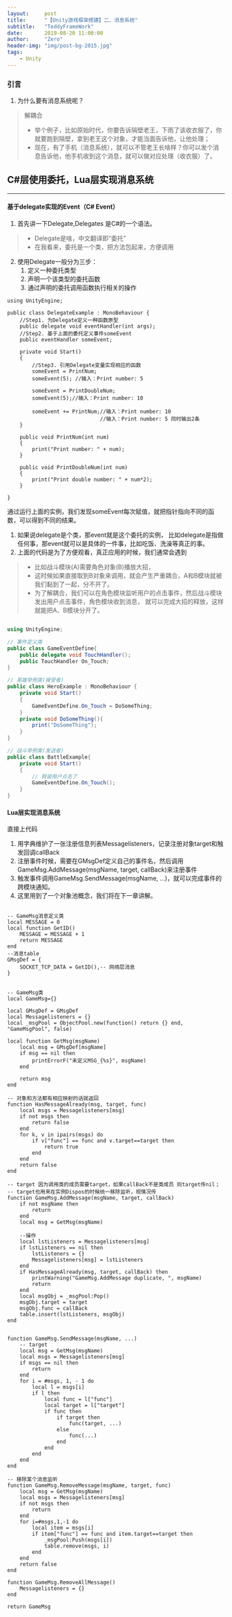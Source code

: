 ```yaml
---
layout:     post
title:      "【Unity游戏框架搭建】二、消息系统"
subtitle:   "TeddyFrameWork"
date:       2019-08-20 11:00:00
author:     "Zero"
header-img: "img/post-bg-2015.jpg"
tags:
    - Unity
---
```


### 引言
1. 为什么要有消息系统呢？
> 解耦合
>- 举个例子，比如原始时代，你要告诉隔壁老王，下雨了该收衣服了，你就要跑到隔壁，拿到老王这个对象，才能当面告诉他，让他处理；
>- 现在，有了手机（消息系统），就可以不管老王长啥样？你可以发个消息告诉他，他手机收到这个消息，就可以做对应处理（收衣服）了。 


## C#层使用委托，Lua层实现消息系统

---

#### 基于delegate实现的Event（C# Event）

1. 首先讲一下Delegate,Delegates 是C#的一个语法。
>- Delegate是啥，中文翻译即“委托”
>- 在我看来，委托是一个类，把方法包起来，方便调用

2. 使用Delegate一般分为三步：
    1. 定义一种委托类型 
    1. 声明一个该类型的委托函数
    1. 通过声明的委托调用函数执行相关的操作

```
using UnityEngine;

public class DelegateExample : MonoBehaviour {
    //Step1. 为Delegate定义一种函数原型
    public delegate void eventHandler(int args);
    //Step2. 基于上面的委托定义事件someEvent
    public eventHandler someEvent;

    private void Start()
    {
        //Step3. 引用Delegate变量实现相应的函数
        someEvent = PrintNum;
        someEvent(5); //输入：Print number: 5

        someEvent = PrintDoubleNum;
        someEvent(5);//输入：Print number: 10
        
        someEvent += PrintNum;//输入：Print number: 10
                              //输入：Print number: 5 同时输出2条
    }

    public void PrintNum(int num)
    {
        print("Print number: " + num);
    }

    public void PrintDoubleNum(int num)
    {
        print("Print double number: " + num*2);
    }
	
}

```

通过运行上面的实例，我们发现someEvent每次赋值，就把指针指向不同的函数，可以得到不同的结果。
1. 如果说delegate是个类，那event就是这个委托的实例，
    比如delegate是指做任何事，那event就可以是具体的一件事，比如吃饭、洗澡等真正的事。
2. 上面的代码是为了方便观看，真正应用的时候，我们通常会遇到
>- 比如战斗模块(A)需要角色对象(B)播放大招，
>- 这时候如果直接取到B对象来调用，就会产生严重耦合，A和B模块就被我们黏到了一起，分不开了。
>- 为了解耦合，我们可以在角色模块监听用户的点击事件，然后战斗模块发出用户点击事件，角色模块收到消息，
就可以完成大招的释放，这样就能把A、B模块分开了。

```C#

using UnityEngine;

// 事件定义类
public class GameEventDefine{
    public delegate void TouchHandler();
    public TouchHandler On_Touch;
}

// 英雄举例类(接受者)
public class HeroExample : MonoBehaviour {
    private void Start()
    {
        GameEventDefine.On_Touch = DoSomeThing;
    }
    private void DoSomeThing(){
        print("DoSomeThing");
    }
}

// 战斗举例类(发送者)
public class BattleExample{
    private void Start()
    {
        // 假装用户点击了
        GameEventDefine.On_Touch();
    }
}

```

#### Lua层实现消息系统
直接上代码

1. 用字典维护了一张注册信息列表Messagelisteners，记录注册对象target和触发回调callBack
2. 注册事件时候，需要在GMsgDef定义自己的事件名，然后调用GameMsg.AddMessage(msgName, target, callBack)来注册事件
3. 触发事件调用GameMsg.SendMessage(msgName, ...)，就可以完成事件的跨模块通知。
4. 这里用到了一个对象池概念，我们将在下一章讲解。
```

-- GameMsg消息定义类
local MESSAGE = 0
local function GetID()
    MESSAGE = MESSAGE + 1
    return MESSAGE
end
--消息table
GMsgDef = {
    SOCKET_TCP_DATA = GetID(),-- 网络层消息
}


-- GameMsg类
local GameMsg={}

local GMsgDef = GMsgDef
local Messagelisteners = {}
local _msgPool = ObjectPool.new(function() return {} end, "GameMsgPool", false)

local function GetMsg(msgName)
    local msg = GMsgDef[msgName]
    if msg == nil then
        printErrorF("未定义MSG_{%s}", msgName)
    end

    return msg
end

-- 对象和方法都有相应映射的话就返回
function HasMessageAlready(msg, target, func)
    local msgs = Messagelisteners[msg]
    if not msgs then
        return false
    end
    for k, v in ipairs(msgs) do
        if v["func"] == func and v.target==target then
            return true
        end
    end
    return false
end

-- target 因为调用类的成员需要target，如果callBack不是类成员 则target传nil；
-- target也用来在实例Dispos的时候统一移除监听，视情况传
function GameMsg.AddMessage(msgName, target, callBack)
    if not msgName then
        return
    end
    local msg = GetMsg(msgName)

    --操作
    local lstListeners = Messagelisteners[msg]
    if lstListeners == nil then
        lstListeners = {}
        Messagelisteners[msg] = lstListeners
    end
    if HasMessageAlready(msg, target, callBack) then
        printWarning("GameMsg.AddMessage duplicate, ", msgName)
        return
    end
    local msgObj = _msgPool:Pop()
    msgObj.target = target
    msgObj.func = callBack
    table.insert(lstListeners, msgObj)
end


function GameMsg.SendMessage(msgName, ...)
    -- target
    local msg = GetMsg(msgName)
    local msgs = Messagelisteners[msg]
    if msgs == nil then
        return
    end
    for i = #msgs, 1, - 1 do
        local l = msgs[i]
        if l then
            local func = l["func"]
            local target = l["target"]
            if func then
                if target then
                    func(target, ...)
                else
                    func(...)
                end
            end
        end
    end
end

-- 移除某个消息监听
function GameMsg.RemoveMessage(msgName, target, func)
    local msg = GetMsg(msgName)
    local msgs = Messagelisteners[msg]
    if not msgs then
        return
    end
    for i=#msgs,1,-1 do
        local item = msgs[i]
        if item["func"] == func and item.target==target then
            _msgPool:Push(msgs[i])
            table.remove(msgs, i)
        end
    end
    return false
end

function GameMsg.RemoveAllMessage()
    Messagelisteners = {}
end

return GameMsg

```

